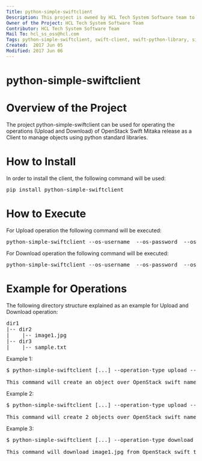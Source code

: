 ```yaml
---
Title: python-simple-swiftclient
Description: This project is owned by HCL Tech System Software team to provide the simple swift client to support the object upload and download operation over OpenStack Swift.
Owner of the Project: HCL Tech System Software Team
Contributor: HCL Tech System Software Team
Mail To: hcl_ss_oss@hcl.com
Tags: python-simple-swiftclient, swift-client, swift-python-library, simple-swiftclient.
Created:  2017 Jun 05
Modified: 2017 Jun 06
---
```


python-simple-swiftclient 
=========================

Overview of the Project
=======================

The project python-simple-swiftclient can be used for operating the operations (Upload and Download) of OpenStack Swift Mitaka release as a Client to manage objects using python standard libraries.

How to Install
==============

In order to install the client, the following command will be used:
<pre>
pip install python-simple-swiftclient 
</pre>

How to Execute
==============

For Upload operation the following command will be executed:
<pre>
python-simple-swiftclient --os-username <username> --os-password <password> --os-project-name <project name> --os-auth-url <http://<yourhost>:35357/v3> --os-user-domain-name <user domain name> --os-project-domain-name <project domain name> --os-storage-url <http://yourhost:8080/v1/AUTH_<tenant_id>> --operation-type upload --container <container-name> --upload-path <Upload path of File or Directory>
</pre>

For Download operation the following command will be executed:
<pre>
python-simple-swiftclient --os-username <username> --os-password <password> --os-project-name <project name> --os-auth-url <http://<yourhost>:35357/v3> --os-user-domain-name <user domain name> --os-project-domain-name <project domain name> --os-storage-url <http://yourhost:8080/v1/AUTH_<tenant_id>> --operation-type download --container <container-name> --object <Name of the object to be downloaded> --download-path <Download path of File> 
</pre>

Example for Operations
======================
  
The following directory structure explained as an example for Upload and Download operation:
 
<pre>
dir1
|-- dir2
|    |-- image1.jpg 
|-- dir3
|    |-- sample.txt 
</pre>

Example 1:
<pre>
$ python-simple-swiftclient [...] --operation-type upload --container <container> --upload-path dir1/dir2/image1.jpg
	
This command will create an object over OpenStack swift named as **dir1/dir2/image1.jpg**
</pre>

Example 2:
<pre>
$ python-simple-swiftclient [...] --operation-type upload --container <container> --upload-path dir1/
	
This command will create 2 objects over OpenStack swift named as **dir1/dir2/image1.jpg** and **dir1/dir3/sample.txt**
</pre>

Example 3:
<pre>
$ python-simple-swiftclient [...] --operation-type download --container <container> --object dir1/dir2/image1.jpg --download-path /home/admin/download

This command will download image1.jpg from OpenStack swift to /home/admin/download
</pre>
